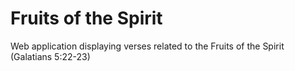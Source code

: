 Fruits of the Spirit
=================

Web application displaying verses related to the Fruits of the Spirit (Galatians 5:22-23)
